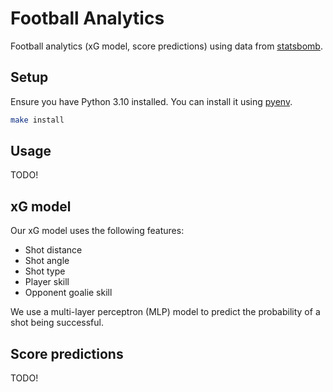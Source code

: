 # Football Analytics

Football analytics (xG model, score predictions) using data from [statsbomb](https://github.com/statsbomb/open-data).

## Setup

Ensure you have Python 3.10 installed. You can install it using [pyenv](https://github.com/pyenv/pyenv).

```bash
make install
```

## Usage

TODO!

## xG model

Our xG model uses the following features:

- Shot distance
- Shot angle
- Shot type
- Player skill
- Opponent goalie skill

We use a multi-layer perceptron (MLP) model to predict the probability of a shot being successful.

## Score predictions

TODO!

